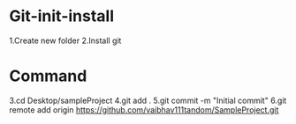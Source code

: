 # Git-init-install
1.Create new folder
2.Install git

# Command
3.cd Desktop/sampleProject
4.git add .
5.git commit -m "Initial commit"
6.git remote add origin https://github.com/vaibhav111tandom/SampleProject.git
